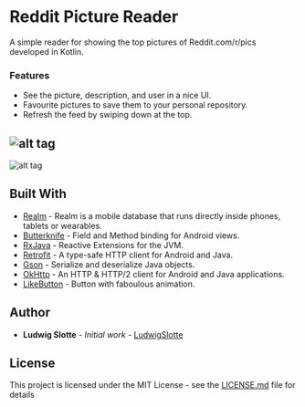 # Reddit Picture Reader

A simple reader for showing the top pictures of Reddit.com/r/pics developed in Kotlin.

### Features

* See the picture, description, and user in a nice UI.
* Favourite pictures to save them to your personal repository.
* Refresh the feed by swiping down at the top.

![alt tag](https://media.giphy.com/media/4VIQdLtebyb96/giphy.gif)
-
![alt tag](https://media.giphy.com/media/106PhMVNoM4DQI/giphy.gif)


## Built With

* [Realm](https://github.com/realm/realm-java) - Realm is a mobile database that runs directly inside phones, tablets or wearables.
* [Butterknife](http://jakewharton.github.io/butterknife/) - Field and Method binding for Android views.
* [RxJava](https://github.com/ReactiveX/RxJava) - Reactive Extensions for the JVM.
* [Retrofit](https://square.github.io/retrofit/) - A type-safe HTTP client for Android and Java.
* [Gson](https://github.com/google/gson) - Serialize and deserialize Java objects.
* [OkHttp](http://square.github.io/okhttp/) - An HTTP & HTTP/2 client for Android and Java applications.
* [LikeButton](https://github.com/jd-alexander/LikeButton) - Button with faboulous animation.

## Author

* **Ludwig Slotte** - *Initial work* - [LudwigSlotte](https://github.com/LudwigSlotte)


## License

This project is licensed under the MIT License - see the [LICENSE.md](LICENSE.md) file for details

